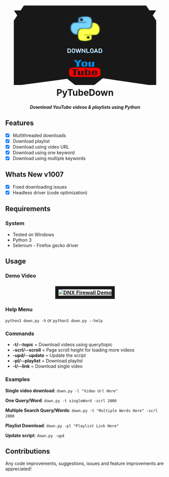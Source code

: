 <h1 align="center">
	<br>
	<img src="https://raw.githubusercontent.com/ProHackTech/PyTubeDown/master/logo.png" alt="PyTubeDown Logo" width="450" height="250">
	<br>
	PyTubeDown
</h1>

<h5 align="center">
	Download YouTube videos & playlists using Python
</h5>

## Features
- [x] Multithreaded downloads
- [x] Download playlist
- [x] Download using video URL
- [x] Download using one keyword
- [x] Download using multiple keywords

## Whats New v1007
- [x] Fixed downloading issues
- [x] Headless driver (code optimization)

## Requirements

### System
- Tested on Windows
- Python 3
- Selenium - Firefox gecko driver

## Usage

### Demo Video

<h3 align="center">
	<a href="http://www.youtube.com/watch?feature=player_embedded&v=5t2rEQgqcCM" target="_blank">
		<img src="http://img.youtube.com/vi/5t2rEQgqcCM/0.jpg" alt="DNX Firewall Demo" width="480" height="360" border="10" />
	</a>
</h3>

### Help Menu
`python3 down.py -h` or `python3 down.py --help`

### Commands

- **-t/--topic** = Download videos using query/topic
- **-scrl/--scroll** = Page scroll height for loading more videos
- **-upd/--update** = Update the script
- **-pl/--playlist** = Download playlist
- **-l/--link** = Download single video

### Examples

**Single video download**: `down.py -l "Video Url Here"`

**One Query/Word**: `down.py -t singleWord -scrl 2000`

**Multiple Search Query/Words**: `down.py -t "Multiple Words Here" -scrl 2000`

**Playlist Download**: `down.py -pl "Playlist Link Here"`

**Update script**: `down.py -upd`

## Contributions
Any code improvements, suggestions, issues and feature improvements are appreciated!

